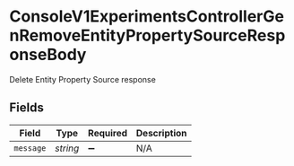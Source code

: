 # ConsoleV1ExperimentsControllerGenRemoveEntityPropertySourceResponseBody

Delete Entity Property Source response


## Fields

| Field              | Type               | Required           | Description        |
| ------------------ | ------------------ | ------------------ | ------------------ |
| `message`          | *string*           | :heavy_minus_sign: | N/A                |
